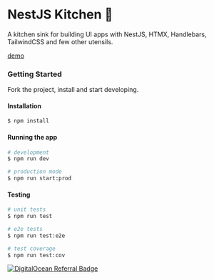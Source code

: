 # NestJS Kitchen 🚰
A kitchen sink for building UI apps with NestJS, HTMX, Handlebars, TailwindCSS and few other utensils.

[demo](https://stingray-app-dkeuh.ondigitalocean.app/)

### Getting Started
Fork the project, install and start developing. 

#### Installation

```bash
$ npm install
```

#### Running the app

```bash
# development
$ npm run dev

# production mode
$ npm run start:prod
```

#### Testing

```bash
# unit tests
$ npm run test

# e2e tests
$ npm run test:e2e

# test coverage
$ npm run test:cov
```

[![DigitalOcean Referral Badge](https://web-platforms.sfo2.cdn.digitaloceanspaces.com/WWW/Badge%201.svg)](https://www.digitalocean.com/?refcode=74ddc8671028&utm_campaign=Referral_Invite&utm_medium=Referral_Program&utm_source=badge)